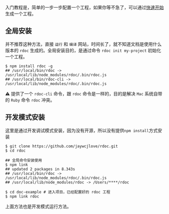 <!--
title: 安装 
sort: 2
-->

入门教程是，简单的一步一步配置一个工程，如果你等不急了，可以通过[快速开始](#/introduce/init-project)生成一个工程。

## 全局安装

并不推荐这种方法，直接 `运行` 和 `编译` 网站，时间长了，就不知道文档是使用什么版本的 `rdoc` 生成的。全局安装目的，是通过命令 `rdoc init my-project` 初始化一个工程。

```shell
$ npm install rdoc -g
## /usr/local/bin/rdoc -> /usr/local/lib/node_modules/rdoc/.bin/rdoc.js
## /usr/local/bin/rdoc-cli -> /usr/local/lib/node_modules/rdoc/.bin/rdoc.js
```

⚠️ 提供了一个 `rdoc-cli` 命令，跟 `rdoc` 命令是一样的，目的是解决 `Mac` 系统自带的 `Ruby` 命令 `rdoc` 冲突。

## 开发模式安装

这里是通过开发调试模式安装，因为没有开源，所以没有提供`npm install`方式安装

```shell
$ git clone https://github.com/jaywcjlove/rdoc.git
$ cd rdoc

## 全局命令安装使用
$ npm link
## updated 2 packages in 8.343s
## /usr/local/bin/rdoc -> /usr/local/lib/node_modules/rdoc/.bin/rdoc.js
## /usr/local/lib/node_modules/rdoc -> /Users/****/rdoc

$ cd doc-example # 进入项目，已经配置好的 rdoc 工程
$ npm link rdoc
```

上面方法也是开发模式运行方法。
